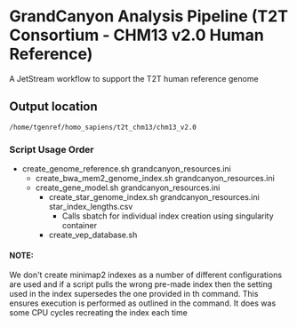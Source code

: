 # GrandCanyon Analysis Pipeline (T2T Consortium - CHM13 v2.0 Human Reference)

A JetStream workflow to support the T2T human reference genome

## Output location
`/home/tgenref/homo_sapiens/t2t_chm13/chm13_v2.0`

### Script Usage Order
* create_genome_reference.sh grandcanyon_resources.ini 
  * create_bwa_mem2_genome_index.sh grandcanyon_resources.ini
  * create_gene_model.sh grandcanyon_resources.ini
    * create_star_genome_index.sh grandcanyon_resources.ini star_index_lengths.csv
      * Calls sbatch for individual index creation using singularity container
    * create_vep_database.sh

#### NOTE: 
We don't create minimap2 indexes as a number of different configurations are used and if a script pulls the wrong 
pre-made index then the setting used in the index supersedes the one provided in th command. This ensures execution is 
performed as outlined in the command.  It does was some CPU cycles recreating the index each time
